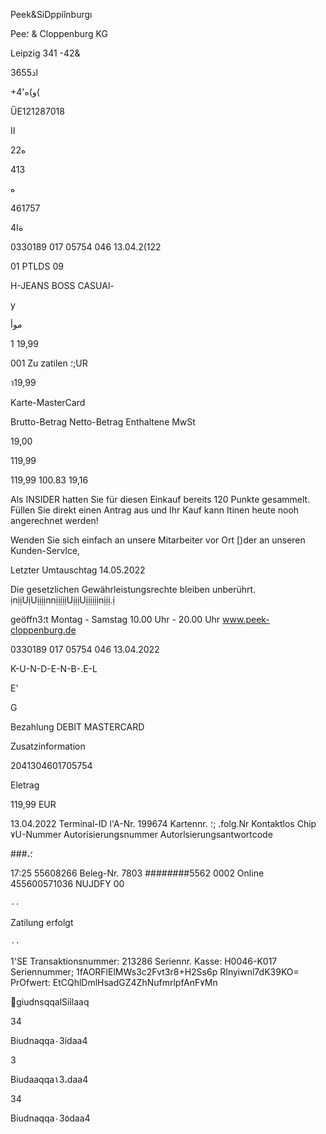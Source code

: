 Peek&SiDppiînburgı

Pee؛  &  Cloppenburg  KG

Leipzig
341
-42&

36اذ55

+4'و)ه(

ŰE121287018

II

22ه

413

ه

461757

ةا4

0330189  017  05754  046  13.04.2(122

01  PTLDS  09

H-JEANS
BOSS  CASUAl-

y

 موأ

1 19,99

001 Zu zatilen  ؛;UR

า19,99

Karte-MasterCard

Brutto-Betrag
Netto-Betrag
Enthaltene  MwSt

19,00

119,99

119,99
100.83
19,16

Als  INSIDER  hatten  Sie  für  diesen  Einkauf
bereits  120  Punkte  gesammelt.
Füllen  Sie  direkt  einen  Antrag  aus
und  Ihr  Kauf  kann  Itinen  heute  nooh
angerechnet  werden!

Wenden  Sie  sich  einfach  an  unsere
Mitarbeiter  vor  Ort  [)der  an  unseren
Kunden-Servlce,

Letzter  Umtauschtag  14.05.2022

Die  gesetzlichen  Gewährleistungsrechte
bleiben  unberührt.
ịnịịUịUịịịịnnịịịịịUịịịUịịịịịịnịịị.ị

geöffn3؛t  Montag  -  Samstag
10.00  Uhr  -  20.00  Uhr
www.peek-cloppenburg.de

0330189  017  05754  046  13.04.2022

K-U-N-D-E-N-B-.E-L

E'

G

Bezahlung  DEBIT  MASTERCARD

Zusatzinformation

2041304601705754

Eletrag

119,99  EUR

13.04.2022
Terminal-ID
l'A-Nr.  199674
Kartennr.
؛; .folg.Nr
Kontaktlos  Chip
٧U-Nummer
Autorisierungsnummer
Autorlsierungsantwortcode

###،؛

17:25
55608266
Beleg-Nr.  7803
########5562
0002
Online
455600571036
NUJDFY
00

٠٠

Zatilung  erfolgt

٠٠

1'SE  Transaktionsnummer:  213286
Seriennr.  Kasse:  Η0046-Κ017
Seriennummer;  1fAORFlElMWs3c2Fvt3r8+H2Ss6p
RInyiwnl7dK39KO=
PrOfwert: EtCQhlDmlHsadGZ4ZhNufmrlpfAnF٧Mn

giudnsqqalSiỉlaaq

34

Biudnaqqa٠3ídaa4

3

Biudaaqqa١3،daa4

34

Biudnaqqa٠3٥daa4

